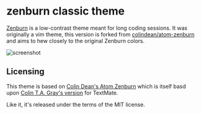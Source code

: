 # zenburn classic theme

[Zenburn](http://kippura.org/zenburnpage/) is a low-contrast theme meant
for long coding sessions. It was originally a vim theme, this version is
forked from [colindean/atom-zenburn](https://github.com/colindean/atom-zenburn)
and aims to hew closely to the original Zenburn colors.

![screenshot](http://i.imgur.com/F9fHfwh.jpg)

## Licensing

This theme is based on [Colin Dean's Atom Zenburn](https://github.com/colindean/atom-zenburn)
which is itself basd upon [Colin T.A. Gray's version](https://github.com/colinta/zenburn)
for TextMate.

Like it, it's released under the terms of the MIT license.
